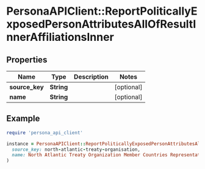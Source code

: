 # PersonaAPIClient::ReportPoliticallyExposedPersonAttributesAllOfResultInnerAffiliationsInner

## Properties

| Name | Type | Description | Notes |
| ---- | ---- | ----------- | ----- |
| **source_key** | **String** |  | [optional] |
| **name** | **String** |  | [optional] |

## Example

```ruby
require 'persona_api_client'

instance = PersonaAPIClient::ReportPoliticallyExposedPersonAttributesAllOfResultInnerAffiliationsInner.new(
  source_key: north-atlantic-treaty-organisation,
  name: North Atlantic Treaty Organization Member Countries Representation
)
```

